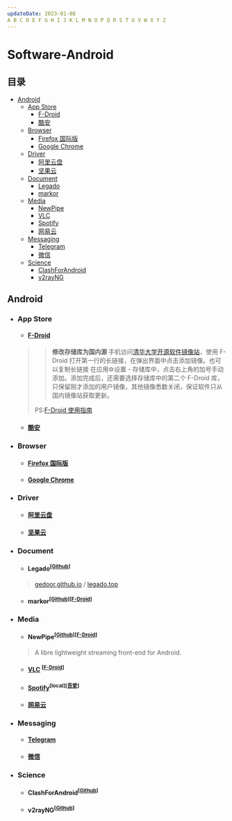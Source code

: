 ```yaml
---
updateDate: 2023-01-08
A B C D E F G H I J K L M N O P Q R S T U V W X Y Z
---
```


# Software-Android

## 目录

* [Android](#android)
	* [App Store](#app-store)
		* [F-Droid](#f-droid)
		* [酷安](#酷安)
	* [Browser](#browser)
		* [Firefox 国际版](#firefox-国际版)
		* [Google Chrome](#google-chrome)
	* [Driver](#driver)
		* [阿里云盘](#阿里云盘)
		* [坚果云](#坚果云)
	* [Document](#document)
		* [Legado](#legado)
		* [markor](#markor)
	* [Media](#media)
		* [NewPipe](#newpipe)
		* [VLC](#vlc)
		* [Spotify](#spotify)
		* [网易云](#网易云)
	* [Messaging](#messaging)
		* [Telegram](#telegram)
		* [微信](#微信)
	* [Science](#science)
		* [ClashForAndroid](#clashforandroid)
		* [v2rayNG](#v2rayng)



## Android

- ### App Store

	- #### [F-Droid](https://f-droid.org/en/)

    >> **修改存储库为国内源**
    >> 手机访问[清华大学开源软件镜像站](https://mirrors.tuna.tsinghua.edu.cn/help/fdroid/)，使用 F-Droid 打开第一行的长链接，在弹出界面中点击添加镜像。也可以复制长链接 在应用⚙设置 - 存储库中，点击右上角的加号手动添加。添加完成后，还需要选择存储库中的第二个 F-Droid 库，只保留刚才添加的用户镜像，其他镜像悉数关闭，保证软件只从国内镜像站获取更新。
    > 
    > PS:[F-Droid 使用指南](https://sspai.com/post/63647)

	- #### [酷安](https://www.coolapk.com/)

- ### Browser

	- #### [Firefox 国际版](https://www.mozilla.org/zh-CN/firefox/)

	- #### [Google Chrome](https://www.google.cn/intl/zh-CN/chrome/)

- ### Driver

	- #### [阿里云盘](https://www.aliyundrive.com/drive)

	- #### [坚果云](https://www.jianguoyun.com/)

- ### Document 

	- #### Legado<sup>[[Github](https://github.com/gedoor/legado/releases)]</sup><a id="legado"></a>

	> [gedoor.github.io](https://gedoor.github.io/) / [legado.top](https://www.legado.top/)

	- #### markor<sup>[[Github](https://github.com/gsantner/markor)]</sup><sup>[[F-Droid](https://f-droid.org/app/net.gsantner.markor)]</sup><a id="markor"></a>

- ### Media 

	- #### NewPipe<sup>[[Github](https://github.com/TeamNewPipe/NewPipe)]</sup><sup>[[F-Droid](https://f-droid.org/app/net.gsantner.markor)]</sup><a id="newpipe"></a>

	> A libre lightweight streaming front-end for Android.

	- #### [VLC](https://www.videolan.org/vlc/download-android.html) <sup>[[F-Droid](https://f-droid.org/app/org.videolan.vlc)]</sup><a id="vlc"></a>

	- #### [Spotify](https://www.spotify.com/)<sup>[local]</sup><sup>[[吾爱](http://zhannei.baidu.com/cse/site?q=Spotify&cc=52pojie.cn&ie=gbk)]</sup><a id="spotify"></a>

	- #### [网易云](https://music.163.com/)

- ### Messaging

	- #### [Telegram](https://telegram.org/)

	- #### [微信](https://weixin.qq.com/)

- ### Science

	- #### ClashForAndroid<sup>[[Github](https://github.com/Kr328/ClashForAndroid)]</sup><a id="clashforandroid"></a>

	- #### v2rayNG<sup>[[Github](https://github.com/2dust/v2rayNG)]</sup><a id="v2rayng"></a>